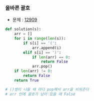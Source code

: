 ### 올바른 괄호

- 문제 : [12909](https://programmers.co.kr/learn/courses/30/lessons/12909)

```python
def solution(s):
    arr = []
    for i in range(len(s)):
        if s[i] == '(':
            arr.append(i)
        elif s[i] == ')':
            if len(arr) == 0:
                return False
            arr.pop()
    if len(arr) != 0:
        return False
    return True

# ()쌍이 나올 때 마다 pop해서 arr을 비워준다
# arr 안에 괄호가 남아 있을 때 False
```

